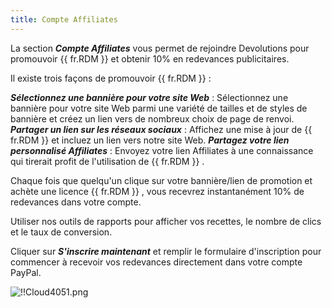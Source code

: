 ```yaml
---
title: Compte Affiliates
---
```

La section ***Compte Affiliates*** vous permet de rejoindre Devolutions pour promouvoir {{ fr.RDM }} et obtenir 10% en redevances publicitaires.  

Il existe trois façons de promouvoir {{ fr.RDM }} :  

***Sélectionnez une bannière pour votre site Web*** : Sélectionnez une bannière pour votre site Web parmi une variété de tailles et de styles de bannière et créez un lien vers de nombreux choix de page de renvoi. 
***Partager un lien sur les réseaux sociaux*** : Affichez une mise à jour de {{ fr.RDM }} et incluez un lien vers notre site Web. 
***Partagez votre lien personnalisé Affiliates*** : Envoyez votre lien Affiliates à une connaissance qui tirerait profit de l'utilisation de {{ fr.RDM }} .  

Chaque fois que quelqu'un clique sur votre bannière/lien de promotion et achète une licence {{ fr.RDM }} , vous recevrez instantanément 10% de redevances dans votre compte.  

Utiliser nos outils de rapports pour afficher vos recettes, le nombre de clics et le taux de conversion.  

Cliquer sur ***S'inscrire maintenant*** et remplir le formulaire d'inscription pour commencer à recevoir vos redevances directement dans votre compte PayPal.  

![!!Cloud4051.png](https://webdevolutions.azureedge.net/docs/fr/cloud/Cloud4051.png) 

